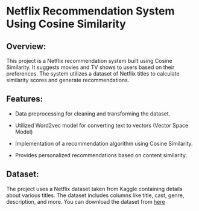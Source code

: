 # Netflix Recommendation System Using Cosine Similarity

## Overview:

This project is a Netflix recommendation system built using Cosine Similarity. It suggests movies and TV shows to users based on their preferences. The system utilizes a dataset of Netflix titles to calculate similarity scores and generate recommendations.


## Features:

* Data preprocessing for cleaning and transforming the dataset.
  
* Utilized Word2vec model for converting text to vectors (Vector Space Model)

* Implementation of a recommendation algorithm using Cosine Similarity.

* Provides personalized recommendations based on content similarity.


## Dataset:

The project uses a Netflix dataset taken from Kaggle containing details about various titles. The dataset includes columns like title, cast, genre, description, and more. You can download the dataset from [here](https://www.kaggle.com/datasets/shivamb/netflix-shows)
